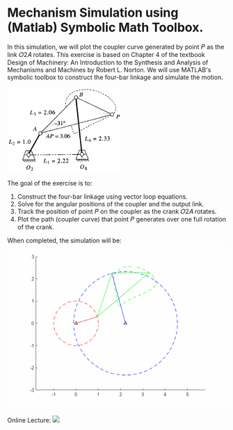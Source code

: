 # Mechanism Simulation using (Matlab) Symbolic Math Toolbox.

In this simulation, we will plot the coupler curve generated by point 𝑃 as the link 𝑂2𝐴 rotates. This exercise is based on Chapter 4 of the textbook Design of Machinery: An Introduction to the Synthesis and Analysis of Mechanisms and Machines by Robert L. Norton. We will use MATLAB's symbolic toolbox to construct the four-bar linkage and simulate the motion.

![](Images/Four_bars_Image.png)

The goal of the exercise is to:
1. Construct the four-bar linkage using vector loop equations.
2. Solve for the angular positions of the coupler and the output link.
3. Track the position of point 𝑃 on the coupler as the crank 𝑂2𝐴 rotates.
4. Plot the path (coupler curve) that point 𝑃 generates over one full rotation of the crank.

When completed, the simulation will be:
![](Images/Four_bars_Animation.gif)

Online Lecture:
[![](https://img.youtube.com/vi/doeiba87jDk/0.jpg)](https://www.youtube.com/watch?v=doeiba87jDk)
